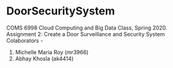 # DoorSecuritySystem
COMS 6998 Cloud Computing and Big Data Class, Spring 2020. Assignment 2: Create a Door Surveillance and Security System 
Colaborators - 
1) Michelle Maria Roy (mr3966)
2) Abhay Khosla (ak4414)
